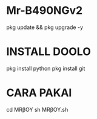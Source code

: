# Mr-B490NGv2
pkg update && pkg upgrade -y
# INSTALL DOOLO
pkg install python
pkg install git
# CARA PAKAI
cd MRβOY
sh MRβOY.sh
